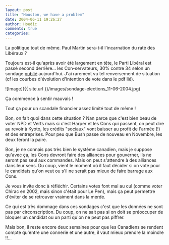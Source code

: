 ```yaml
---
layout: post
title: "Houston, we have a problem"
date: 2004-06-11 19:26:27
author: Hoedic
comments: true
categories: 
---
```



La politique tout de même. Paul Martin sera-t-il l'incarnation du raté des Libéraux ?

Toujours est-il qu'après avoir été largement en tête, le Parti Libéral est passé second derrière... les Con-servateurs, 30% contre 34 selon un sondage [publié](http://www.ekos.com/admin/articles/11June2004PressReleaseb.pdf
) aujourd'hui. J'ai rarement vu tel renversement de situation (cf les courbes d'évolution d'intention de vote dans le pdf lié).

![Image]({{ site.url }}/images/sondage-elections_11-06-2004.jpg)
<div class="photoattrib">Ça commence à sentir mauvais !</div>



Tout ça pour un scandale financier assez limité tout de même !

Bon, on fait quoi dans cette situation ? Nan parce que c'est bien beau de voter NPD et Verts mais si c'est Harper et les Cons qui passent, on peut dire au revoir à Kyoto, les crédits "sociaux" vont baisser au profit de l'armée (!) et des entreprises. Pour peu que Bush passe de nouveau en Novembre, les deux feront la paire.

Bon, je ne connais pas très bien le système canadien, mais je suppose qu'avec ça, les Cons devront faire des alliances pour gouverner, ils ne seront pas seul aux commandes. Mais on peut s'attendre à des alliances dans leur sens. Du coup, vient le moment où il faut décider si on vote pour le candidats qu'on veut ou s'il ne serait pas mieux de faire barrage aux Cons.

Je vous invite donc à réfléchir. Certains votes font mal au cul (comme voter Chirac en 2002, mais sinon c'était pour Le Pen), mais ça peut permettre d'éviter de se retrouver vraiment dans la merde.

Ce qui est très dommage dans ces sondages c'est que les données ne sont pas par circonscription. Du coup, on ne sait pas si on doit se préoccuper de bloquer un candidat ou un parti qu'on ne peut pas piffrer.

Mais bon, il reste encore deux semaines pour que les Canadiens se rendent compte qu'entre une connerie et une autre, il vaut mieux prendre la moindre !!...